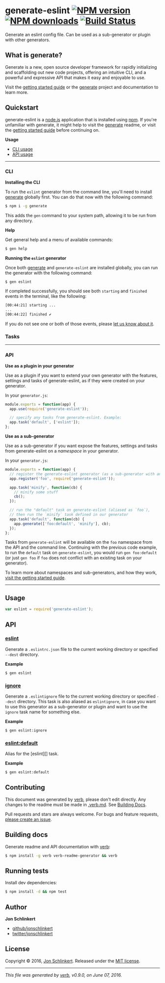 # generate-eslint [![NPM version](https://img.shields.io/npm/v/generate-eslint.svg?style=flat)](https://www.npmjs.com/package/generate-eslint) [![NPM downloads](https://img.shields.io/npm/dm/generate-eslint.svg?style=flat)](https://npmjs.org/package/generate-eslint) [![Build Status](https://img.shields.io/travis/generate/generate-eslint.svg?style=flat)](https://travis-ci.org/generate/generate-eslint)

Generate an eslint config file. Can be used as a sub-generator or plugin with other generators.

## What is generate?

Generate is a new, open source developer framework for rapidly initializing and scaffolding out new code projects, offering an intuitive CLI, and a powerful and expressive API that makes it easy and enjoyable to use.

Visit the [getting started guide](https://github.com/generate/getting-started-guide) or the [generate](https://github.com/generate/generate) project and documentation to learn more.

## Quickstart

generate-eslint is a [node.js](https://nodejs.org/en/) application that is installed using [npm](https://www.npmjs.com/). If you're unfamiliar with generate, it might help to visit the [generate](https://github.com/generate/generate) readme, or visit the [getting started guide](https://github.com/generate/getting-started-guide) before continuing on.

**Usage**

* [CLI usage](#cli)
* [API usage](#api)

***

### CLI

**Installing the CLI**

To run the `eslint` generator from the command line, you'll need to install [generate](https://github.com/generate/generate) globally first. You can do that now with the following command:

```sh
$ npm i -g generate
```

This adds the `gen` command to your system path, allowing it to be run from any directory.

**Help**

Get general help and a menu of available commands:

```sh
$ gen help
```

**Running the `eslint` generator**

Once both [generate](https://github.com/generate/generate) and `generate-eslint` are installed globally, you can run the generator with the following command:

```sh
$ gen eslint
```

If completed successfully, you should see both `starting` and `finished` events in the terminal, like the following:

```sh
[00:44:21] starting ...
...
[00:44:22] finished ✔
```

If you do not see one or both of those events, please [let us know about it](../../issues).

### Tasks

***

### API

**Use as a plugin in your generator**

Use as a plugin if you want to extend your own generator with the features, settings and tasks of generate-eslint, as if they were created on your generator.

In your `generator.js`:

```js
module.exports = function(app) {
  app.use(require('generate-eslint'));

  // specify any tasks from generate-eslint. Example:
  app.task('default', ['eslint']);
};
```

**Use as a sub-generator**

Use as a sub-generator if you want expose the features, settings and tasks from generate-eslint on a _namespace_ in your generator.

In your `generator.js`:

```js
module.exports = function(app) {
  // register the generate-eslint generator (as a sub-generator with an arbitrary name)
  app.register('foo', require('generate-eslint'));

  app.task('minify', function(cb) {
    // minify some stuff
    cb();
  });

  // run the "default" task on generate-eslint (aliased as `foo`), 
  // then run the `minify` task defined in our generator
  app.task('default', function(cb) {
    app.generate(['foo:default', 'minify'], cb);
  });
};
```

Tasks from `generate-eslint` will be available on the `foo` namespace from the API and the command line. Continuing with the previous code example, to run the `default` task on `generate-eslint`, you would run `gen foo:default` (or just `gen foo` if `foo` does not conflict with an existing task on your generator).

To learn more about namespaces and sub-generators, and how they work, [visit the getting started guide](https://github.com/generate/getting-started-guide).

***

## Usage

```js
var eslint = require('generate-eslint');
```

## API

### [eslint](index.js#L19)

Generate a `.eslintrc.json` file to the current working directory or specified `--dest` directory.

**Example**

```sh
$ gen eslint
```

### [ignore](index.js#L40)

Generate a `.eslintignore` file to the current working directory or specified `--dest` directory. This task is also aliased as `eslintignore`, in case you want to use this generator as a sub-generator or plugin and want to use the `ignore` task name for something else.

**Example**

```sh
$ gen eslint:ignore
```

### [eslint:default](index.js#L59)

Alias for the [eslint][] task.

**Example**

```sh
$ gen eslint:default
```

## Contributing

This document was generated by [verb](https://github.com/verbose/verb), please don't edit directly. Any changes to the readme must be made in [.verb.md](.verb.md). See [Building Docs](#building-docs).

Pull requests and stars are always welcome. For bugs and feature requests, [please create an issue](https://github.com/generate/generate-eslint/issues/new).

## Building docs

Generate readme and API documentation with [verb](https://github.com/verbose/verb):

```sh
$ npm install -g verb verb-readme-generator && verb
```

## Running tests

Install dev dependencies:

```sh
$ npm install -d && npm test
```

## Author

**Jon Schlinkert**

* [github/jonschlinkert](https://github.com/jonschlinkert)
* [twitter/jonschlinkert](http://twitter.com/jonschlinkert)

## License

Copyright © 2016, [Jon Schlinkert](https://github.com/jonschlinkert).
Released under the [MIT license](https://github.com/generate/generate-eslint/blob/master/LICENSE).

***

_This file was generated by [verb](https://github.com/verbose/verb), v0.9.0, on June 07, 2016._